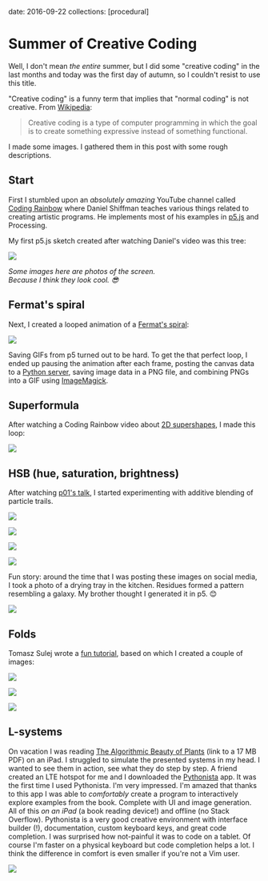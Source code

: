 date: 2016-09-22
collections: [procedural]

Summer of Creative Coding
=========================

Well, I don't mean *the entire* summer, but I did some "creative coding"
in the last months and today was the first day of autumn, so I couldn't
resist to use this title.

"Creative coding" is a funny term that implies that "normal coding" is
not creative.  From [Wikipedia][]:

> Creative coding is a type of computer programming in which the goal is
> to create something expressive instead of something functional.

I made some images. I gathered them in this post with some rough
descriptions.

  [Wikipedia]: https://en.wikipedia.org/wiki/Creative_coding


Start
-----

First I stumbled upon an *absolutely amazing* YouTube channel called
[Coding Rainbow][] where Daniel Shiffman teaches various things related
to creating artistic programs. He implements most of his examples in
[p5.js][] and Processing.

My first p5.js sketch created after watching Daniel's video was this tree:

![](p5-tree.jpg)

*Some images here are photos of the screen.<br/>
Because I think they look cool. 😎*

  [p5.js]: http://p5js.org/
  [Coding Rainbow]: http://codingrainbow.com/



Fermat's spiral
---------------

Next, I created a looped animation of a [Fermat's spiral][]:

![](fermats-spiral.gif)

Saving GIFs from p5 turned out to be hard. To get the that perfect
loop, I ended up pausing the animation after each frame, posting the
canvas data to a [Python server][], saving image data in a PNG file, and
combining PNGs into a GIF using [ImageMagick][].

  [Fermat's spiral]: https://en.wikipedia.org/wiki/Fermat%27s_spiral
  [Python server]: https://github.com/narfdotpl/narf.pl/blob/master/content/assets/summer-of-creative-coding/gif-export/server.py
  [ImageMagick]: https://github.com/narfdotpl/narf.pl/blob/master/content/assets/summer-of-creative-coding/gif-export/make-gif


Superformula
------------

After watching a Coding Rainbow video about [2D supershapes][supershapes],
I&nbsp;made this loop:

![](superformula.gif)

  [supershapes]: https://youtu.be/ksRoh-10lak


HSB (hue, saturation, brightness)
---------------------------------

After watching [p01's talk][p01], I started experimenting with additive
blending of particle trails.

  [p01]: http://www.p01.org/FrontTrends_2016/

![](hsb/comet.jpg)

![](hsb/nebula.jpg)

![](hsb/fire-ball.jpg)

![](hsb/iris.jpg)


Fun story: around the time that I was posting these images on social
media, I took a photo of a drying tray in the kitchen.  Residues formed
a pattern resembling a galaxy.  My brother thought I generated it in p5. 😊

![](hsb/kitchen.jpg)


Folds
-----

Tomasz Sulej wrote a [fun tutorial][folds], based on which I created a
couple of images:

![](folds/tan.jpg)

![](folds/star.jpg)

![](folds/tiles.jpg)

  [folds]: https://generateme.wordpress.com/2016/04/11/folds/


L-systems
---------

On vacation
I was reading [The Algorithmic Beauty of Plants][abop]
(link to a&nbsp;17&nbsp;MB PDF)
on an iPad.
I struggled to simulate the presented systems in my head. I wanted to see them in action, see what they do step by step.
A friend created an LTE hotspot for me and I downloaded the [Pythonista][] app.
It was the first time I used Pythonista. I'm very impressed.
I'm amazed that thanks to this app I was able to *comfortably* create a program to interactively explore examples from the book.
Complete with UI and image generation. All of this *on an iPad* (a book reading device!) and offline (no Stack Overflow).
Pythonista is a very good creative environment with interface builder (!), documentation, custom keyboard keys, and great code completion.
I was surprised how not-painful it was to code on a tablet. Of course I'm faster on a physical keyboard but code completion helps a lot.
I think the difference in comfort is even smaller if you're not a Vim user.

![](l-systems.png)

  [abop]: http://algorithmicbotany.org/papers/abop/abop.pdf
  [Pythonista]: http://omz-software.com/pythonista/
